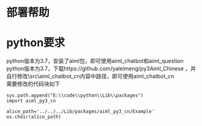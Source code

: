 # 部署帮助
# python要求
python版本为3.7，安装了aiml包，即可使用aiml_chatbot和aiml_question  
python版本为3.7，下载https://github.com/yaleimeng/py3Aiml_Chinese ，并自行修改\src\aiml_chatbot_cn内容中路径，即可使用aiml_chatbot_cn  
需要修改的代码块如下  

    sys.path.append("E:\\code\\python\\Lib\\packages")
    import aiml_py3_cn
    
    alice_path='../../../Lib/packages/aiml_py3_cn/Example'
    os.chdir(alice_path)

